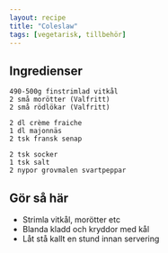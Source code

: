 ```yaml
---
layout: recipe
title: "Coleslaw"
tags: [vegetarisk, tillbehör]
---
```


## Ingredienser
```
490-500g finstrimlad vitkål
2 små morötter (Valfritt)
2 små rödlökar (Valfritt)

2 dl crème fraiche
1 dl majonnäs
2 tsk fransk senap

2 tsk socker
1 tsk salt
2 nypor grovmalen svartpeppar
```

## Gör så här
* Strimla vitkål, morötter etc
* Blanda kladd och kryddor med kål
* Låt stå kallt en stund innan servering

